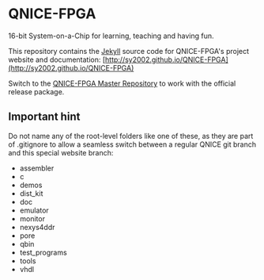 QNICE-FPGA
==========

16-bit System-on-a-Chip for learning, teaching and having fun.

This repository contains the [Jekyll](http://jekyllrb.com) source code
for QNICE-FPGA's project website and documentation:
[http://sy2002.github.io/QNICE-FPGA](http://sy2002.github.io/QNICE-FPGA)

Switch to the [QNICE-FPGA Master Repository](https://github.com/sy2002/QNICE-FPGA)
to work with the official release package.

Important hint
--------------

Do not name any of the root-level folders like one of these, as they are part
of .gitignore to allow a seamless switch between a regular QNICE git branch
and this special website branch:

* assembler
* c
* demos
* dist_kit
* doc
* emulator
* monitor
* nexys4ddr
* pore
* qbin
* test_programs
* tools
* vhdl
